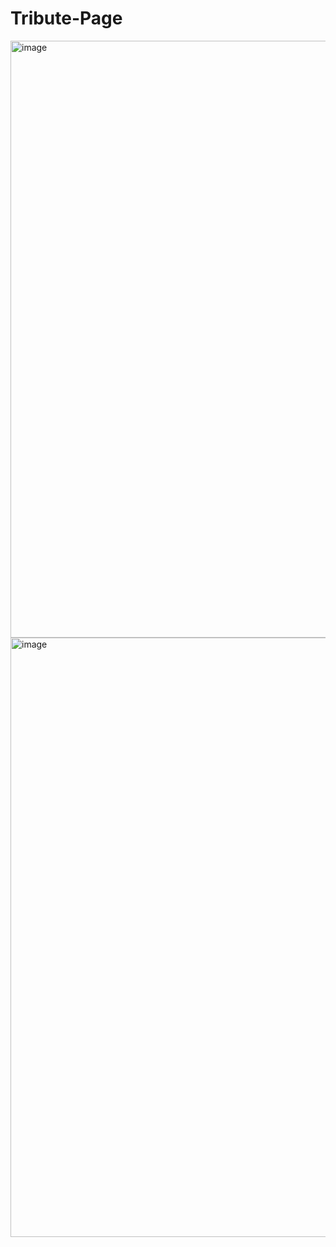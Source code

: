 # Tribute-Page

<img width="955" alt="image" src="https://user-images.githubusercontent.com/82535472/230436480-9846c6a4-6783-45ac-9668-ea853ea87d03.png">
<img width="959" alt="image" src="https://user-images.githubusercontent.com/82535472/230436562-f16fbefd-a889-43a0-a955-e9f4acecdd0c.png">
